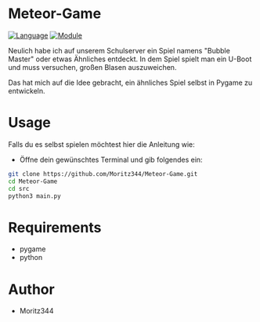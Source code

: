 # Meteor-Game

[![Language](https://img.shields.io/badge/language-python-blue.svg?style=flat)](https://www.python.org) 
[![Module](https://img.shields.io/badge/module-pygame-brightgreen.svg?style=flat)](http://www.pygame.org/news.html)

Neulich habe ich auf unserem Schulserver ein Spiel namens "Bubble Master" oder etwas Ähnliches entdeckt. In dem Spiel spielt man ein U-Boot und muss versuchen, großen Blasen auszuweichen.

Das hat mich auf die Idee gebracht, ein ähnliches Spiel selbst in Pygame zu entwickeln.

# Usage
Falls du es selbst spielen möchtest hier die Anleitung wie:
- Öffne dein gewünschtes Terminal und gib folgendes ein:
```bash
git clone https://github.com/Moritz344/Meteor-Game.git
cd Meteor-Game
cd src
python3 main.py

```

# Requirements
- pygame
- python

# Author
- Moritz344
